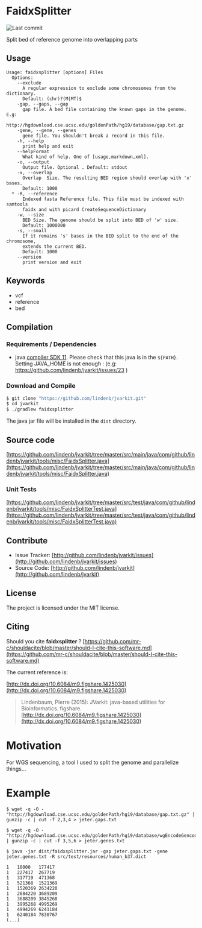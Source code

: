 # FaidxSplitter

![Last commit](https://img.shields.io/github/last-commit/lindenb/jvarkit.png)

Split bed of reference genome into overlapping parts


## Usage

```
Usage: faidxsplitter [options] Files
  Options:
    --exclude
      A regular expression to exclude some chromosomes from the dictionary.
      Default: (chr)?(M|MT)$
    -gap, --gaps, --gap
      gap file. A bed file containing the known gaps in the genome. E.g: 
      http://hgdownload.cse.ucsc.edu/goldenPath/hg19/database/gap.txt.gz 
    -gene, --gene, --genes
      gene file. You shouldn't break a record in this file.
    -h, --help
      print help and exit
    --helpFormat
      What kind of help. One of [usage,markdown,xml].
    -o, --output
      Output file. Optional . Default: stdout
    -x, --overlap
      Overlap  Size. The resulting BED region should overlap with 'x' bases.
      Default: 1000
  * -R, --reference
      Indexed fasta Reference file. This file must be indexed with samtools 
      faidx and with picard CreateSequenceDictionary
    -w, --size
      BED Size. The genome should be split into BED of 'w' size.
      Default: 1000000
    -s, --small
      If it remains 's' bases in the BED split to the end of the chromosome, 
      extends the current BED.
      Default: 1000
    --version
      print version and exit

```


## Keywords

 * vcf
 * reference
 * bed


## Compilation

### Requirements / Dependencies

* java [compiler SDK 11](https://jdk.java.net/11/). Please check that this java is in the `${PATH}`. Setting JAVA_HOME is not enough : (e.g: https://github.com/lindenb/jvarkit/issues/23 )


### Download and Compile

```bash
$ git clone "https://github.com/lindenb/jvarkit.git"
$ cd jvarkit
$ ./gradlew faidxsplitter
```

The java jar file will be installed in the `dist` directory.

## Source code 

[https://github.com/lindenb/jvarkit/tree/master/src/main/java/com/github/lindenb/jvarkit/tools/misc/FaidxSplitter.java](https://github.com/lindenb/jvarkit/tree/master/src/main/java/com/github/lindenb/jvarkit/tools/misc/FaidxSplitter.java)

### Unit Tests

[https://github.com/lindenb/jvarkit/tree/master/src/test/java/com/github/lindenb/jvarkit/tools/misc/FaidxSplitterTest.java](https://github.com/lindenb/jvarkit/tree/master/src/test/java/com/github/lindenb/jvarkit/tools/misc/FaidxSplitterTest.java)


## Contribute

- Issue Tracker: [http://github.com/lindenb/jvarkit/issues](http://github.com/lindenb/jvarkit/issues)
- Source Code: [http://github.com/lindenb/jvarkit](http://github.com/lindenb/jvarkit)

## License

The project is licensed under the MIT license.

## Citing

Should you cite **faidxsplitter** ? [https://github.com/mr-c/shouldacite/blob/master/should-I-cite-this-software.md](https://github.com/mr-c/shouldacite/blob/master/should-I-cite-this-software.md)

The current reference is:

[http://dx.doi.org/10.6084/m9.figshare.1425030](http://dx.doi.org/10.6084/m9.figshare.1425030)

> Lindenbaum, Pierre (2015): JVarkit: java-based utilities for Bioinformatics. figshare.
> [http://dx.doi.org/10.6084/m9.figshare.1425030](http://dx.doi.org/10.6084/m9.figshare.1425030)


# Motivation

For WGS sequencing, a tool I used to split the genome and parallelize things...

# Example

```
$ wget -q -O - "http://hgdownload.cse.ucsc.edu/goldenPath/hg19/database/gap.txt.gz" | gunzip -c | cut -f 2,3,4 > jeter.gaps.txt

$ wget -q -O - "http://hgdownload.cse.ucsc.edu/goldenPath/hg19/database/wgEncodeGencodeBasicV19.txt.gz"  | gunzip -c | cut -f 3,5,6 > jeter.genes.txt

$ java -jar dist/faidxsplitter.jar -gap jeter.gaps.txt -gene jeter.genes.txt -R src/test/resources/human_b37.dict

1	10000	177417
1	227417	267719
1	317719	471368
1	521368	1521369
1	1520369	2634220
1	2684220	3689209
1	3688209	3845268
1	3995268	4995269
1	4994269	6241184
1	6240184	7830767
(...)

```

 

